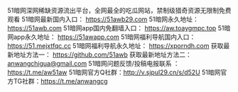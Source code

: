 51暗网深网稀缺资源流出平台，全网最全的吃瓜网站，禁制级猎奇资源无限制免费观看
51暗网最新国内入口：      https://51awb29.com
51暗网永久地址：         https://51awb.com
51暗网app国内免翻墙入口：  https://aw.toaygmpc.top
51暗网app永久地址：       https://51awapp.com
51暗网福利导航国内入口：   https://51.mejxtfqc.cc
51暗网福利导航永久地址：   https://xporndh.com
获取最新地址方法一： https://github.com/51awb
获取最新地址方法二： anwangchigua@gmail.com 
51暗网问题反馈/投稿电报联系 ：https://t.me/aw51aw
51暗网官方Q社群：http://v.sjpul29.cn/s/d52U
51暗网官方TG社群：https://t.me/anwangcg

